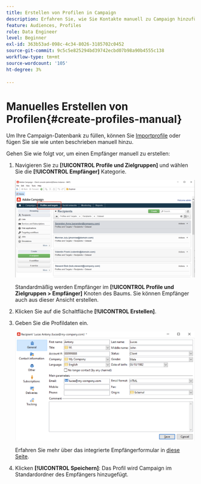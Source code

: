 ```yaml
---
title: Erstellen von Profilen in Campaign
description: Erfahren Sie, wie Sie Kontakte manuell zu Campaign hinzufügen
feature: Audiences, Profiles
role: Data Engineer
level: Beginner
exl-id: 363b53ad-098c-4c34-8026-3185702c0452
source-git-commit: 9c5c5e825294bd39742ecbd07b98a90b4555c138
workflow-type: tm+mt
source-wordcount: '105'
ht-degree: 3%

---
```


# Manuelles Erstellen von Profilen{#create-profiles-manual}

Um Ihre Campaign-Datenbank zu füllen, können Sie [Importprofile](import-profiles.md) oder fügen Sie sie wie unten beschrieben manuell hinzu.

Gehen Sie wie folgt vor, um einen Empfänger manuell zu erstellen:

1. Navigieren Sie zu **[!UICONTROL Profile und Zielgruppen]** und wählen Sie die **[!UICONTROL Empfänger]** Kategorie.

   ![](assets/profiles-and-targets.png)

   Standardmäßig werden Empfänger im **[!UICONTROL Profile und Zielgruppen > Empfänger]** Knoten des Baums. Sie können Empfänger auch aus dieser Ansicht erstellen.

1. Klicken Sie auf die Schaltfläche **[!UICONTROL Erstellen]**.
1. Geben Sie die Profildaten ein.

   ![](assets/new-recipient.png)

   Erfahren Sie mehr über das integrierte Empfängerformular in [diese Seite](view-profiles.md#edit-a-profiles).

1. Klicken **[!UICONTROL Speichern]**: Das Profil wird Campaign im Standardordner des Empfängers hinzugefügt.
